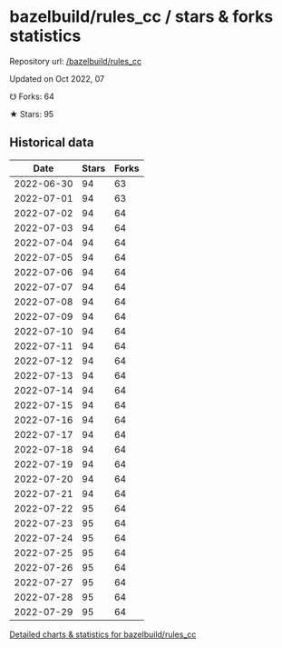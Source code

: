 # bazelbuild/rules_cc / stars & forks statistics

Repository url: [/bazelbuild/rules_cc](https://github.com/bazelbuild/rules_cc)

Updated on Oct 2022, 07

☋ Forks: 64

★ Stars: 95

## Historical data
| Date | Stars | Forks |
|------|-------|-------|
| 2022-06-30 | 94 | 63 | 
| 2022-07-01 | 94 | 63 | 
| 2022-07-02 | 94 | 64 | 
| 2022-07-03 | 94 | 64 | 
| 2022-07-04 | 94 | 64 | 
| 2022-07-05 | 94 | 64 | 
| 2022-07-06 | 94 | 64 | 
| 2022-07-07 | 94 | 64 | 
| 2022-07-08 | 94 | 64 | 
| 2022-07-09 | 94 | 64 | 
| 2022-07-10 | 94 | 64 | 
| 2022-07-11 | 94 | 64 | 
| 2022-07-12 | 94 | 64 | 
| 2022-07-13 | 94 | 64 | 
| 2022-07-14 | 94 | 64 | 
| 2022-07-15 | 94 | 64 | 
| 2022-07-16 | 94 | 64 | 
| 2022-07-17 | 94 | 64 | 
| 2022-07-18 | 94 | 64 | 
| 2022-07-19 | 94 | 64 | 
| 2022-07-20 | 94 | 64 | 
| 2022-07-21 | 94 | 64 | 
| 2022-07-22 | 95 | 64 | 
| 2022-07-23 | 95 | 64 | 
| 2022-07-24 | 95 | 64 | 
| 2022-07-25 | 95 | 64 | 
| 2022-07-26 | 95 | 64 | 
| 2022-07-27 | 95 | 64 | 
| 2022-07-28 | 95 | 64 | 
| 2022-07-29 | 95 | 64 | 


[Detailed charts & statistics for bazelbuild/rules_cc](https://reviewgithub.com/rep/bazelbuild/rules_cc)
